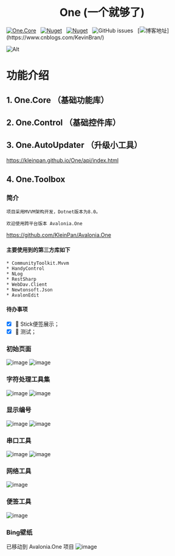 <div align="center">

# One (一个就够了)

</div>

[![One.Core](https://img.shields.io/nuget/v/One.Core?label=One.Core)](https://www.nuget.org/packages/One.Core/)
&nbsp; [![Nuget](https://img.shields.io/nuget/v/One.Control?label=One.Control)](https://www.nuget.org/packages/One.Control/)
&nbsp; [![Nuget](https://img.shields.io/nuget/v/One.AutoUpdater?label=One.AutoUpdater)](https://www.nuget.org/packages/One.AutoUpdater/)
&nbsp; ![GitHub issues](https://img.shields.io/github/issues/KleinPan/One)
&nbsp; [![博客地址](https://img.shields.io/badge/cnblogs-Link-brightgreen")](https://www.cnblogs.com/KevinBran/)


<!--
  ## Nuget Links
  
  | [One.Core](https://www.nuget.org/packages/One.Core/)  | [One.Control](https://www.nuget.org/packages/One.Control/) 
  | ------------- | ------------- 
  
-->

![Alt](https://repobeats.axiom.co/api/embed/4fb7dc32557eadd8782eafb3e3f4564a73996dd1.svg "Repobeats analytics image")

# 功能介绍
## 1. One.Core （基础功能库）


## 2. One.Control （基础控件库）

## 3. One.AutoUpdater （升级小工具）
  https://kleinpan.github.io/One/api/index.html
## 4. One.Toolbox

### 简介

    项目采用MVVM架构开发，Dotnet版本为8.0。

    欢迎使用跨平台版本 Avalonia.One
  https://github.com/KleinPan/Avalonia.One

#### 主要使用到的第三方库如下
    * CommunityToolkit.Mvvm
    * HandyControl
    * NLog
    * RestSharp
    * WebDav.Client
    * Newtonsoft.Json
    * AvalonEdit

#### 待办事项
- [x] 🎉 Stick便签展示；
- [x] 🏁 测试；

### 初始页面
![image](https://github.com/KleinPan/One/blob/master/docs/Dashboard.jpg?raw=true)
![image](https://github.com/KleinPan/One/blob/master/docs/Dashboard_Dark.png?raw=true)

### 字符处理工具集
![image](https://github.com/KleinPan/One/blob/master/docs/StringProcess.png)
![image](https://github.com/KleinPan/One/blob/master/docs/StringProcess_Dark.png)

### 显示编号
![image](https://github.com/KleinPan/One/blob/master/docs/ShowIndex.png?raw=true)
![image](https://github.com/KleinPan/One/blob/master/docs/ShowIndex_Dark.png?raw=true)

### 串口工具
![image](https://github.com/KleinPan/One/blob/master/docs/Serialport.png?raw=true)
![image](https://github.com/KleinPan/One/blob/master/docs/Serialport_Dark.png?raw=true)

### 网络工具
![image](https://github.com/KleinPan/One/blob/master/docs/Net.jpg?raw=true)


### 便签工具
![image](https://github.com/KleinPan/One/blob/master/docs/Stick.png?raw=true)

### Bing壁纸
已移动到 Avalonia.One 项目
![image](https://github.com/KleinPan/One/blob/master/docs/BingImage.jpg?raw=true)



